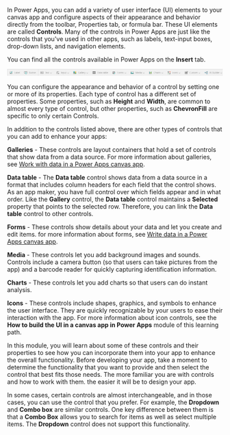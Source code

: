 In Power Apps, you can add a variety of user interface (UI) elements to your canvas app and configure aspects of their appearance and behavior directly from the toolbar, Properties tab, or formula bar. These UI elements are called **Controls**. Many of the controls in Power Apps are just like the controls that you've used in other apps, such as labels, text-input boxes, drop-down lists, and navigation elements.

You can find all the controls available in Power Apps on the **Insert**
tab.

![Controls Ribbon](../media/control-ribbon.png)

You can configure the appearance and behavior of a control by setting
one or more of its properties. Each type of control has a different set
of properties. Some properties, such as **Height** and **Width**, are
common to almost every type of control, but other properties, such as
**ChevronFill** are specific to only certain Controls.

In addition to the controls listed above, there are other types of
controls that you can add to enhance your apps:

**Galleries** - These controls are layout containers that hold a set of controls that show data from a data source. For more information about galleries, see [Work with data in a Power Apps canvas app](https://docs.microsoft.com/learn/paths/work-with-data-in-a-canvas-app/).

**Data table** - The **Data table** control shows data from a data source
in a format that includes column headers for each field that the control
shows. As an app maker, you have full control over which fields appear
and in what order. Like the **Gallery** control, the **Data table**
control maintains a **Selected** property that points to the selected
row. Therefore, you can link the **Data table** control to other
controls.

**Forms** - These controls show details about your data and let you
create and edit items. for more information about forms, see
[Write data in a Power Apps canvas app](https://docs.microsoft.com/learn/modules/write-data/).

**Media** - These controls let you add background images and sounds.
Controls include a camera button (so that users can take pictures from
the app) and a barcode reader for quickly capturing identification
information.

**Charts** - These controls let you add charts so that users can do
instant analysis.

**Icons** - These controls include shapes, graphics, and symbols to
enhance the user interface. They are quickly recognizable by your users
to ease their interaction with the app. For more information about icon controls, see the **How to build the UI in a canvas app in Power Apps** module of this learning path.

In this module, you will learn about some of these controls and their properties to see how you can incorporate them into your app to enhance the overall functionality. Before developing your app, take a moment to determine the functionality that you want to provide and then select the control that best fits those needs. The more familiar you are with controls and how to work with them. the easier it will be to design your app.

In some cases, certain controls are almost interchangeable, and in those
cases, you can use the control that you prefer. For example, the **Dropdown**
and **Combo box** are similar controls. One key difference between them
is that a **Combo Box** allows you to search for items as well as
select multiple items. The **Dropdown** control does not support this
functionality. 
